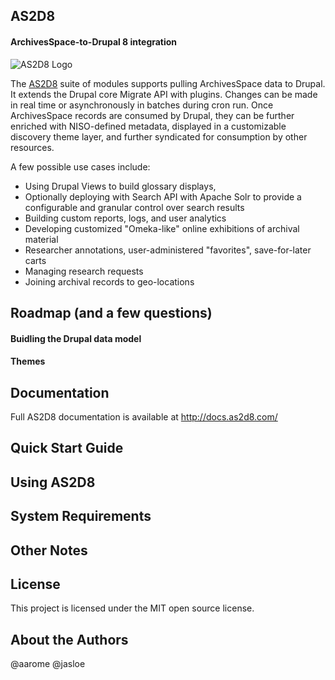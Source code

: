 ## AS2D8
#### ArchivesSpace-to-Drupal 8 integration

![AS2D8 Logo]()

The [AS2D8](https://www.as2d8.com/) suite of modules supports pulling ArchivesSpace data to Drupal. It extends the Drupal core Migrate API with plugins. Changes can be made in real time or asynchronously in batches during cron run. Once ArchivesSpace records are consumed by Drupal, they can be further enriched with NISO-defined metadata, displayed in a customizable discovery theme layer, and further syndicated for consumption by other resources. 

A few possible use cases include:
- Using Drupal Views to build glossary displays, 
- Optionally deploying with Search API with Apache Solr to provide a configurable and granular control over search results 
- Building custom reports, logs, and user analytics
- Developing customized "Omeka-like" online exhibitions of archival material
- Researcher annotations, user-administered "favorites", save-for-later carts
- Managing research requests
- Joining archival records to geo-locations

## Roadmap (and a few questions)

#### Buidling the Drupal data model

#### Themes

## Documentation

Full AS2D8 documentation is available at http://docs.as2d8.com/

## Quick Start Guide

## Using AS2D8

## System Requirements

## Other Notes

## License

This project is licensed under the MIT open source license.

## About the Authors

@aarome
@jasloe
